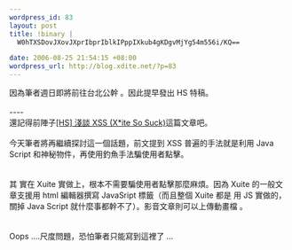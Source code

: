 ```yaml
--- 
wordpress_id: 83
layout: post
title: !binary |
  W0hTXSDovJXovJXprIbprIblkIPppIXkub4gKDgvMjYg54m556i/KQ==

date: 2006-08-25 21:54:15 +08:00
wordpress_url: http://blog.xdite.net/?p=83
---
```

因為筆者週日即將前往台北公幹 。因此提早發出 HS 特稿。<br /><br />----<br />還記得前陣子<a href="http://xuite-joke.blogspot.com/2006/08/hs-xss-xite-so-suck.html">[HS] 淺談 XSS (X*ite So Suck)</a>這篇文章吧。<br /><br />今天筆者將再繼續探討這一個話題，前文提到 XSS 普遍的手法就是利用 Java Script 和神秘物件，再使用釣魚手法騙使用者點擊。<br /><br /><br />其 實在 Xuite 實做上，根本不需要騙使用者點擊那麼麻煩。因為 Xuite 的一般文章支援用 html 編輯器撰寫 JavaSript 標籤（而且整個 Xuite 都是 用 JS 實做的，關掉 Java Script 就什麼事都幹不了）。影音文章則可以上傳動畫檔 。<br /><br /><br />Oops ....尺度問題，恐怕筆者只能寫到這裡了 ...

